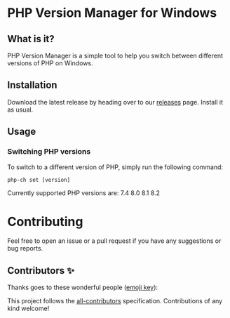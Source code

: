 # PHP Version Manager for Windows

## What is it?

PHP Version Manager is a simple tool to help you switch between different versions of PHP on Windows.

## Installation

Download the latest release by heading over to our [releases](https://github.com/BrainBuzzer/php-ch/releases) page. Install it as usual.

## Usage

### Switching PHP versions

To switch to a different version of PHP, simply run the following command:

```cmd
php-ch set [version]
```

Currently supported PHP versions are:
7.4
8.0
8.1
8.2

# Contributing

Feel free to open an issue or a pull request if you have any suggestions or bug reports.

## Contributors ✨

Thanks goes to these wonderful people ([emoji key](https://allcontributors.org/docs/en/emoji-key)):

<!-- ALL-CONTRIBUTORS-LIST:START - Do not remove or modify this section -->
<!-- prettier-ignore-start -->
<!-- markdownlint-disable -->

<!-- markdownlint-restore -->
<!-- prettier-ignore-end -->
<!-- ALL-CONTRIBUTORS-LIST:END -->

This project follows the [all-contributors](https://github.com/all-contributors/all-contributors) specification. Contributions of any kind welcome!

